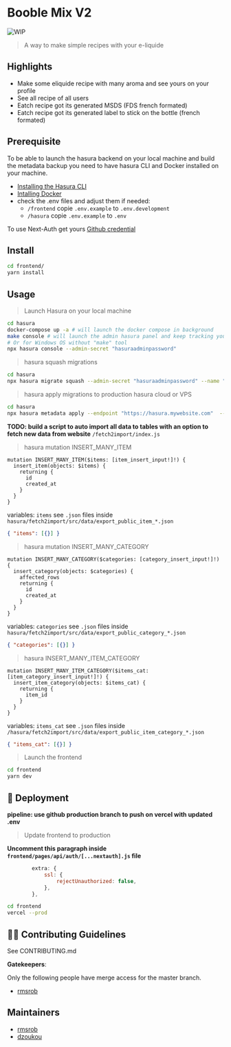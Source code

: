 # Booble Mix V2

![WIP](https://img.shields.io/badge/status-wip-red)

> A way to make simple recipes with your e-liquide

## Highlights

- Make some eliquide recipe with many aroma and see yours on your profile
- See all recipe of all users
- Eatch recipe got its generated MSDS (FDS french formated)
- Eatch recipe got its generated label to stick on the bottle (french formated)

## Prerequisite

To be able to launch the hasura backend on your local machine and build the metadata backup you need to have hasura CLI and Docker installed on your machine.

- [Installing the Hasura CLI](https://hasura.io/docs/latest/graphql/core/hasura-cli/install-hasura-cli.html)
- [Intalling Docker](https://docs.docker.com/get-started/overview/)
- check the .env files and adjust them if needed:
  - `/frontend` copie `.env.example` to `.env.development`
  - `/hasura` copie `.env.example` to `.env`

To use Next-Auth get yours [Github credential](https://next-auth.js.org/providers/github)

## Install

```sh
cd frontend/
yarn install
```

## Usage

> Launch Hasura on your local machine

```sh
cd hasura
docker-compose up -a # will launch the docker compose in background
make console # will launch the admin hasura panel and keep tracking your changes
# Or for Windows OS without "make" tool
npx hasura console --admin-secret "hasuraadminpassword"
```

> hasura squash migrations

```sh
cd hasura
npx hasura migrate squash --admin-secret "hasuraadminpassword" --name "name-update" --from 0000000 --database-name default
```

> hasura apply migrations to production hasura cloud or VPS

```sh
cd hasura
npx hasura metadata apply --endpoint "https://hasura.mywebsite.com"  --admin-secret "hasuraadminpassword"
```

**TODO: build a script to auto import all data to tables with an option to fetch new data from website** `/fetch2import/index.js`

> hasura mutation INSERT_MANY_ITEM

```gql
mutation INSERT_MANY_ITEM($items: [item_insert_input!]!) {
  insert_item(objects: $items) {
    returning {
      id
      created_at
    }
  }
}
```

variables: `items` see `.json` files inside `hasura/fetch2import/src/data/export_public_item_*.json`

```json
{ "items": [{}] }
```

> hasura mutation INSERT_MANY_CATEGORY

```gql
mutation INSERT_MANY_CATEGORY($categories: [category_insert_input!]!) {
  insert_category(objects: $categories) {
    affected_rows
    returning {
      id
      created_at
    }
  }
}
```

variables: `categories` see `.json` files inside `hasura/fetch2import/src/data/export_public_category_*.json`

```json
{ "categories": [{}] }
```

> hasura INSERT_MANY_ITEM_CATEGORY

```gql
mutation INSERT_MANY_ITEM_CATEGORY($items_cat: [item_category_insert_input!]!) {
  insert_item_category(objects: $items_cat) {
    returning {
      item_id
    }
  }
}
```

variables: `items_cat` see `.json` files inside `/hasura/fetch2import/src/data/export_public_item_category_*.json`

```json
{ "items_cat": [{}] }
```

> Launch the frontend

```sh
cd frontend
yarn dev
```

## 🚀 Deployment

**pipeline: use github production branch to push on vercel with updated .env**

> Update frontend to production

**Uncomment this paragraph inside `frontend/pages/api/auth/[...nextauth].js` file**

```js
        extra: {
            ssl: {
                rejectUnauthorized: false,
            },
        },
```

```sh
cd frontend
vercel --prod
```

## 👏🏽 Contributing Guidelines

See CONTRIBUTING.md

**Gatekeepers**:

Only the following people have merge access for the master branch.

- [rmsrob][me]

## Maintainers

- [rmsrob][me]
- [dzoukou][dz]

[me]: https://github.com/rmsrob
[dz]: https://github.com/dzoukou
